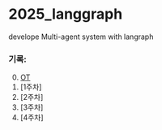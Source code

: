 # 2025_langgraph
develope Multi-agent system with langraph


### 기록:
0. [OT](기록/OT.md)
1. [1주차]
2. [2주차]
3. [3주차]
4. [4주차]
   
